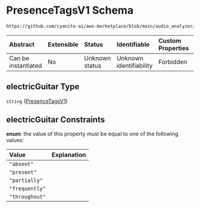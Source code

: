# PresenceTagsV1 Schema

```txt
https://github.com/cyanite-ai/aws-marketplace/blob/main/audio_analyzer/schemes/marketplace_v1/schema/TaggingV8.schema.json#/$defs/InstrumentPresenceV1/properties/electricGuitar
```



| Abstract            | Extensible | Status         | Identifiable            | Custom Properties | Additional Properties | Access Restrictions | Defined In                                                                     |
| :------------------ | :--------- | :------------- | :---------------------- | :---------------- | :-------------------- | :------------------ | :----------------------------------------------------------------------------- |
| Can be instantiated | No         | Unknown status | Unknown identifiability | Forbidden         | Allowed               | none                | [TaggingV8.schema.json\*](../out/TaggingV8.schema.json "open original schema") |

## electricGuitar Type

`string` ([PresenceTagsV1](taggingv8-defs-instrumentpresencev1-properties-presencetagsv1-15.md))

## electricGuitar Constraints

**enum**: the value of this property must be equal to one of the following values:

| Value          | Explanation |
| :------------- | :---------- |
| `"absent"`     |             |
| `"present"`    |             |
| `"partially"`  |             |
| `"frequently"` |             |
| `"throughout"` |             |
